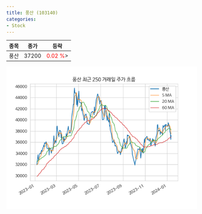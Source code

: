 ```yaml
---
title: 풍산 (103140)
categories:
- Stock
---
```


|종목|종가|등락|
|----|----|----|
|풍산|37200|<span style="color: red">0.02 %</span>>|

<!-- more -->

![103140](/assets/images/stock/103140.png)